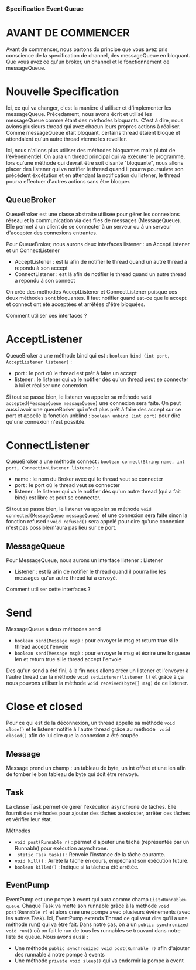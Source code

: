 ### Specification Event Queue

# AVANT DE COMMENCER
Avant de commencer, nous partons du principe que vous avez pris conscience de la specification de channel, des messageQueue en bloquant. Que vous avez ce qu'un broker, un channel et le fonctionnement de messageQueue.


# Nouvelle Specification
Ici, ce qui va changer, c'est la manière d'utiliser et d'implementer les messageQueue. Précedament, nous avons écrit et utilisé les messageQueue comme étant des méthodes bloquants. C'est à dire, nous avions plusieurs thread qui avez chacun leurs propres actions à réaliser. Comme messageQueue était bloquant, certains thread étaient bloqué et attendaient qu'un autre thread vienne les reveiller.

Ici, nous n'allons plus utiliser des méthodes bloquantes mais plutot de l'évènementiel. On aura un thread principal qui va exécuter le programme, lors qu'une méthode qui devrait être soit disante "bloquante", nous allons placer des listener qui va notifier le thread quand il pourra poursuivre son précédent éxcétution et en attendant la notification du listener, le thread pourra effectuer d'autres actions sans être bloquer.


## QueueBroker 
QueueBroker est une classe abstraite utilisée pour gérer les connexions réseau et la communication via des files de messages (MessageQueue). Elle permet à un client de se connecter à un serveur ou à un serveur d'accepter des connexions entrantes.

Pour QueueBroker, nous aurons deux interfaces listener : un AcceptListener et un ConnectListener

- AcceptListener : est là afin de notifier le thread quand un autre thread a repondu à son accept
- ConnectListener : est là afin de notifier le thread quand un autre thread a repondu à son connect

On crée des méthodes AcceptListener et ConnectListener puisque ces deux méthodes sont bloquantes. Il faut notifier quand est-ce que le accept et connect ont été acceptées et arrêtées d'être bloquées.

Comment utiliser ces interfaces ? 

# AcceptListener
QueueBroker a une méthode bind qui est : ``` boolean bind (int port, AcceptListener listener) ``` : 
- port : le port où le thread est prêt à faire un accept
- listener : le listener qui va le notifier dès qu'un thread peut se connecter à lui et réaliser une conenxion.

Si tout se passe bien, le listener va appeler sa méthode ``` void accepted(MessageQueue messageQueue) ``` une connexion sera faite. On peut aussi avoir une queueBorker qui n'est plus prêt à faire des accept sur ce port et appelle la fonction unblind : ``` boolean unbind (int port) ``` pour dire qu'une connexion n'est possible.

# ConnectListener
QueueBroker a une méthode connect : ``` boolean connect(String name, int port, ConnectionListener listener) ``` : 
- name : le nom du Broker avec qui le thread veut se connecter
- port : le port où le thread veut se connecter
- listener : le listener qui va le notifier dès qu'un autre thread (qui a fait bind) est libre et peut se connecter.

Si tout se passe bien, le listener va appeler sa méthode ``` void connected(MessageQueue messageQueue) ``` et une connexion sera faite sinon la fonction refused : ``` void refused() ``` sera appelé pour dire qu'une connexion n'est pas possible/n'aura pas lieu sur ce port.


## MessageQueue
Pour MessageQueue, nous aurons un interface listener : Listener

- Listener : est là afin de notifier le thread quand il pourra lire les messages qu'un autre thread lui a envoyé.

Comment utiliser cette interfaces ? 

# Send 
MessageQueue a deux méthodes send 

- ``` boolean send(Message msg) ``` : pour envoyer le msg et return true si le thread accept l'envoie
- ``` boolean send(Message msg) ``` : pour envoyer le msg et écrire une longueue len et return true si le thread accept l'envoie

Des qu'un send a été fini, à la fin nous allons créer un listener et l'envoyer à l'autre thread car la méthode ``` void setListener(listener l) ``` et grâce à ça nous pouvons utiliser la méthode ``` void received(byte[] msg) ``` de ce listener.


# Close et closed
Pour ce qui est de la déconnexion, un thread appelle sa méthode ``` void close() ```  et le listener notifie à l'autre thread grâce au méthode 
``` void closed()``` afin de lui dire que la connexion a été coupée.


## Message 
Message prend un champ : un tableau de byte, un int offset et une len afin de tomber le bon tableau de byte qui doit être renvoyé.

## Task 
La classe Task permet de gérer l'exécution asynchrone de tâches. Elle fournit des méthodes pour ajouter des tâches à exécuter, arrêter ces tâches et vérifier leur état.

Méthodes
- ``` void post(Runnable r) ``` : permet d'ajouter une tâche (représentée par un Runnable) pour exécution asynchrone.
- ``` static Task task()``` : Renvoie l'instance de la tâche courante.
- ``` void kill() ``` : Arrête la tâche en cours, empêchant son exécution future.
- ``` boolean killed() ``` : Indique si la tâche a été arrêtée.

## EventPump 
EventPump est une pompe à event qui aura comme champ ``` List<Runnable> queue ```. Chaque Task va mette son runnable grâce à la méthode ``` void post(Runnable r) ``` et alors crée une pompe avec plusieurs événements (avec les autres Task).
Ici, EventPump extends Thread ce qui veut dire qu'il a une méthode run() qui va être fait. Dans notre ças, on a un ``` public synchronized void run() ``` où on fait le run de tous les runnables se trouvant dans notre liste de queue.
Nous avons aussi : 
- Une méthode  ``` public synchronized void post(Runnable r) ``` afin d'ajouter des runnable à notre pompe à events
- Une méthode ``` private void sleep() ``` qui va endormir la pompe à event 